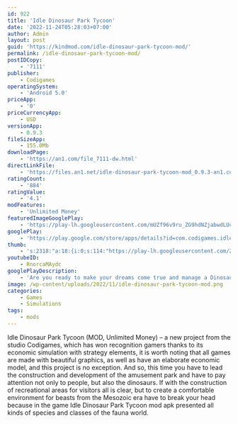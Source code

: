 ```yaml
---
id: 922
title: 'Idle Dinosaur Park Tycoon'
date: '2022-11-24T05:28:03+07:00'
author: Admin
layout: post
guid: 'https://kindmod.com/idle-dinosaur-park-tycoon-mod/'
permalink: /idle-dinosaur-park-tycoon-mod/
postIDCopy:
    - '7111'
publisher:
    - Codigames
operatingSystem:
    - 'Android 5.0'
priceApp:
    - '0'
priceCurrencyApp:
    - USD
versionApp:
    - 0.9.3
fileSizeApp:
    - 155.0Mb
downloadPage:
    - 'https://an1.com/file_7111-dw.html'
directLinkFile:
    - 'https://files.an1.net/idle-dinosaur-park-tycoon-mod_0.9.3-an1.com.apk'
ratingCount:
    - '884'
ratingValue:
    - '4.1'
modFeatures:
    - 'Unlimited Money'
featuredImageGooglePlay:
    - 'https://play-lh.googleusercontent.com/mUZf96v9ru_ZG9hdNZjabwdLUcstSRBUR8ySRAhbqBdc2os_hXleJD5hi-N59x5g2DU'
googlePlay:
    - 'https://play.google.com/store/apps/details?id=com.codigames.idle.dinosaur.park.tycoon'
thumb:
    - 's:2318:"a:18:{i:0;s:114:"https://play-lh.googleusercontent.com/ZCYT8uuO47fTztPVCDVSfcIy_9jb0Bm2OXYACB6WXtEIbCBwiJhbgEa6mF1M3DeREA=w526-h296";i:1;s:115:"https://play-lh.googleusercontent.com/5DVS9HtiA5vejuTg76fv1wllpdJXb1T6G4m5E3lN4rp9Ia-KvYrsxVvmF6UHFBieaQw=w526-h296";i:2;s:115:"https://play-lh.googleusercontent.com/bxmuvGr0PNTWM19gSinmGzX2IudYu43q75afidVn6Dkm8XrExhcmHVwVf_nAM8h1qrE=w526-h296";i:3;s:116:"https://play-lh.googleusercontent.com/XyJ6DlEAgFRU3F2pClZbmvyMOFa4bXrpsCUvp2PtI5IJ_lo0u14nzdjPO90bcneeHRCW=w526-h296";i:4;s:116:"https://play-lh.googleusercontent.com/n9j5PVxPbO21jXl1gWzpPmLGKqlfaQJOuGgmcrD_yxt3eo5gOjauM69RVwnsZMdh7THn=w526-h296";i:5;s:115:"https://play-lh.googleusercontent.com/MVWWfbAucFU7zoEZ4BOk5Hbx2FPXCU6l8YZLCCRXamZ0AP3lzyTctz5KOWejnMU-Aqw=w526-h296";i:6;s:115:"https://play-lh.googleusercontent.com/0RDV6dLOZQWzcG9DtxYKO9tXe0nGq27sv8ThP-KyIDn3VuObNIG4kpswjpc6WFG2CKI=w526-h296";i:7;s:114:"https://play-lh.googleusercontent.com/IMSpIdQP3cojcyjaqeru_1B4cPpRAWA9dgPYe2rDDM7bvBZQDtrWdcV5JDOO6Q8zbw=w526-h296";i:8;s:115:"https://play-lh.googleusercontent.com/tSIPWsnlukk8q6NuYtlrcA5kRfqU47vPel4jBv2l3wynLJMLhAjxWzgKAyjrFrMbAaM=w526-h296";i:9;s:115:"https://play-lh.googleusercontent.com/2hrdoFg-UgZUtTATEo1spK3ecVNac-KR2X_VO11ktD2xFtEPhx4whbcnuRpTPV2BdO4=w526-h296";i:10;s:115:"https://play-lh.googleusercontent.com/6NWb9okzROh8UzcTtI63ifUT6ncR_SSdwl-uGtFGi6zGO0oRkmW3iY0QYd9tM_mgs6o=w526-h296";i:11;s:114:"https://play-lh.googleusercontent.com/ZY7vNshSQbsnhyuWOvTVBHLp4MrOqZgKXUJ0G4DSg5yCY_uIapEJSLic17cKLTx5TA=w526-h296";i:12;s:116:"https://play-lh.googleusercontent.com/TCaZPSBrjtp_f9yDX9D4CiiHTuM92Wh8CnDiCA9poQor_wES28ZkjSBA_ku6zpYIOPYh=w526-h296";i:13;s:114:"https://play-lh.googleusercontent.com/soOyJ3RWH7k-RmDBdVTX0hej_57YtRMdmP0x9h-SLsm3PyMEBK_ChsObOg4rV8GMwQ=w526-h296";i:14;s:114:"https://play-lh.googleusercontent.com/rwJ7GGHMbticzlVO5CqWEv1Dy8c6TeFNdD7CMC7e862TA4duh2W-4MtwnrntBcXyjg=w526-h296";i:15;s:115:"https://play-lh.googleusercontent.com/oYwhdrpn357P0ZsuI6rviNPcfvd1PherWki64XVHy4ebwXzi_gApxbIp1pd5Q4qlK5E=w526-h296";i:16;s:115:"https://play-lh.googleusercontent.com/hMEGE9SpRdYIshsBObwpSiGY-r5LFM7YlzfXE274x8erOGkP3UOxYJSKXMnMzSNgf4M=w526-h296";i:17;s:116:"https://play-lh.googleusercontent.com/2bSDBbjsK5T-LX8P2jtFL4HFq51dL_NQ-DscwC-Y150U9C-0vBMuUEOvVnR7IkQx4-VN=w526-h296";}";'
youtubeID:
    - RnorcaMAydc
googlePlayDescription:
    - 'Are you ready to make your dreams come true and manage a Dinosaur park?. Yes, you read well… Defy the limits of evolution and build your own Jurassic empire with real-life dinosaurs! Have you ever thought about looking after a T-Rex? Be in charge of the most famous leisure business and amaze dino lovers with your astonishing creatures!. Learn from your experience and become rich thanks to being a worthy dinosaur park manager. Trace your growth strategy while keeping your dinos healthy and under control. Go on expeditions to find the rarest species on this magical island!'
image: /wp-content/uploads/2022/11/idle-dinosaur-park-tycoon-mod.png
categories:
    - Games
    - Simulations
tags:
    - mods
---
```


Idle Dinosaur Park Tycoon (MOD, Unlimited Money) – a new project from the studio Codigames, which has won recognition gamers thanks to its economic simulation with strategy elements, it is worth noting that all games are made with beautiful graphics, as well as have an elaborate economic model, and this project is no exception. And so, this time you have to lead the construction and development of the amusement park and have to pay attention not only to people, but also the dinosaurs. If with the construction of recreational areas for visitors all is clear, but to create a comfortable environment for beasts from the Mesozoic era have to break your head because in the game Idle Dinosaur Park Tycoon mod apk presented all kinds of species and classes of the fauna world.